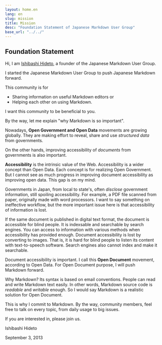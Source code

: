 ```yaml
---
layout: home.en
lang: en
slug: mission
title: Mission
desc: "Foundation Statement of Japanese Markdown User Group"
base_url: "../../"
---
```


## Foundation Statement

Hi, I am [Ishibashi Hideto], a founder of the Japanese Markdown User Group.

I started the Japanese Markdown User Group to push Japanese Markdown forward.

This community is for

- Sharing information on useful Markdown editors or
- Helping each other on using Markdown.

I want this community to be beneficial to you.

By the way, let me explain "why Markdown is so important".

Nowadays, **Open Government and Open Data** movements are growing globally. They are making effort to reveal, share and use *structured data* from governments.

On the other hands, improving accessibility of *documents* from governments is also important.

**Accessibility** is the intrinsic value of the Web. Accessibility is a wider concept than Open Data. Each concept is for realizing Open Government. But I cannot see as much progress in improving document accessibility as improving open data. This gap is on my mind.

Governments in Japan, from local to state's, often *disclose* government information, still spoiling accessibility. For example, a PDF file scanned from paper, originally made with word processors. I want to say something on ineffective workflow, but the more important issue here is that accessibility of information is lost.

If the same document is published in digital text format, the document is accessible for blind people. It is indexsable and searchable by search engines. You can access to information with various methods when accessibility has provided enough. Document accessibility is lost by converting to images. That is, it is hard for blind people to listen its content with text-to-speech software. Search engines also cannot index and make it searchable.

Document accessibility is important. I call this **Open Document** movement, according to Open Data. For Open Document purpose, I will push Markdown forward.

Why Markdown? Its syntax is based on email conventions. People can read and write Markdown text easily. In other words, Markdown source code is *readable* and *writable* enough. So I would say Markdown is a realistic solution for Open Document.

This is why I commit to Markdown. By the way, community members, feel free to talk on every topic, from daily usage to big issues.

If you are interested in, please join us.

Ishibashi Hideto

September 3, 2013

[Ishibashi Hideto]: http://ishibashihideto.net
